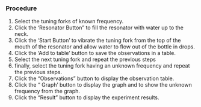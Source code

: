 ### Procedure

1. Select the tuning forks of known frequency.
2. Click the ‘Resonator Button” to fill the resonator with water up to the neck.
3. Click the ‘Start Button’ to vibrate the tuning fork from the top of the mouth of the resonator and allow water to flow out of the bottle in drops.
4. Click the ‘Add to table’ button to save the observations in a table.
5. Select the next tuning fork and repeat the previous steps
6. finally, select the tuning fork having an unknown frequency and repeat the previous steps.
7. Click the “Observations” button to display the observation table.
8. Click the “ Graph’ button to display the graph and to show the unknown frequency from the graph.
9. Click the “Result” button to display the experiment results.
